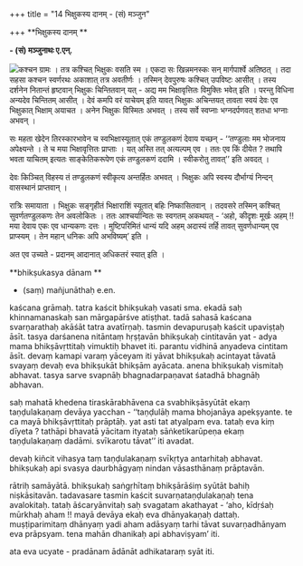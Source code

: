 +++
title = "14 भिक्षुकस्य दानम् - (सं) मञ्जुन"

+++
**भिक्षुकस्य दानम् **

**- (सं) मञ्जुनाथः ए.एन्.**

![](magazine_images/img-1677595035Bal3.jpg)कश्चन ग्रामः । तत्र कश्चित् भिक्षुकः वसति स्म । एकदा सः खिन्नमनस्कः सन् मार्गपार्श्वे अतिष्ठत् । तदा सहसा कश्चन स्वर्णरथः अकाशात् तत्र अवतीर्णः । तस्मिन् देवपुरुषः कश्चित् उपविष्टः आसीत् । तस्य दर्शनेन नितान्तं हृष्टवान् भिक्षुकः चिन्तितवान् यत् - अद्य मम भिक्षावृत्तितः विमुक्तिः भवेत् इति । परन्तु विधिना अन्यदेव चिन्तितम् आसीत् । देवं कमपि वरं याचेयम् इति यावत् भिक्षुकः अचिन्तयत् तावता स्वयं देवः एव भिक्षुकात् भिक्षाम् अयाचत । अनेन भिक्षुकः विस्मितः अभवत् । तस्य सर्वे स्वप्नाः भग्नदर्पणवत् शतधा भग्नाः अभवन् ।

सः महता खेदेन तिरस्कारभावेन च स्वभिक्षास्यूतात् एकं तण्डुलकणं देवाय यच्छन् - ‘‘तण्डुलाः मम भोजनाय अपेक्ष्यन्ते । ते च मया भिक्षावृत्तितः प्राप्ताः । यत् अस्ति तत् अत्यल्पम् एव । ततः एव किं दीयेत ? तथापि भवता याचितम् इत्यतः साङ्केतिकरूपेण एकं तण्डुलकणं ददामि । स्वीकरोतु तावत्’’ इति अवदत् ।

देवः किञ्चित् विहस्य तं तण्डुलकणं स्वीकृत्य अन्तर्हितः अभवत् । भिक्षुकः अपि स्वस्य दौर्भाग्यं निन्दन् वासस्थानं प्राप्तवान् ।

रात्रिः समायाता । भिक्षुकः सङ्गृहीतं भिक्षाराशिं स्यूतात् बहिः निष्कासितवान् । तदवसरे तस्मिन् कश्चित् सुवर्णतण्डुलकणः तेन अवलोकितः । ततः आश्चर्यान्वितः सः स्वगतम् अकथयत् - ‘अहो, कीदृशः मूर्खः अहम् !! मया देवाय एकः एव धान्यकणः दत्तः । मुष्टिपरिमितं धान्यं यदि अहम् अदास्यं तर्हि तावत् सुवर्णधान्यम् एव प्राप्स्यम् । तेन महान् धनिकः अपि अभविष्यम्’ इति ।

अत एव उच्यते - प्रदानम् आदानात् अधिकतरं स्यात् इति ।

**bhikṣukasya dānam **

- (saṃ) mañjunāthaḥ e.en.

kaścana grāmaḥ. tatra kaścit bhikṣukaḥ vasati sma. ekadā saḥ khinnamanaskaḥ san mārgapārśve atiṣṭhat. tadā sahasā kaścana svarṇarathaḥ akāśāt tatra avatīrṇaḥ. tasmin devapuruṣaḥ kaścit upaviṣṭaḥ āsīt. tasya darśanena nitāntaṃ hṛṣṭavān bhikṣukaḥ cintitavān yat - adya mama bhikṣāvṛttitaḥ vimuktiḥ bhavet iti. parantu vidhinā anyadeva cintitam āsīt. devaṃ kamapi varaṃ yāceyam iti yāvat bhikṣukaḥ acintayat tāvatā svayaṃ devaḥ eva bhikṣukāt bhikṣām ayācata. anena bhikṣukaḥ vismitaḥ abhavat. tasya sarve svapnāḥ bhagnadarpaṇavat śatadhā bhagnāḥ abhavan.

saḥ mahatā khedena tiraskārabhāvena ca svabhikṣāsyūtāt ekaṃ taṇḍulakaṇaṃ devāya yacchan - ‘‘taṇḍulāḥ mama bhojanāya apekṣyante. te ca mayā bhikṣāvṛttitaḥ prāptāḥ. yat asti tat atyalpam eva. tataḥ eva kiṃ dīyeta ? tathāpi bhavatā yācitam ityataḥ sāṅketikarūpeṇa ekaṃ taṇḍulakaṇaṃ dadāmi. svīkarotu tāvat’’ iti avadat.

devaḥ kiñcit vihasya taṃ taṇḍulakaṇaṃ svīkṛtya antarhitaḥ abhavat. bhikṣukaḥ api svasya daurbhāgyaṃ nindan vāsasthānaṃ prāptavān.

rātriḥ samāyātā. bhikṣukaḥ saṅgṛhītaṃ bhikṣārāśiṃ syūtāt bahiḥ niṣkāsitavān. tadavasare tasmin kaścit suvarṇataṇḍulakaṇaḥ tena avalokitaḥ. tataḥ āścaryānvitaḥ saḥ svagatam akathayat - ‘aho, kīdṛśaḥ mūrkhaḥ aham !! mayā devāya ekaḥ eva dhānyakaṇaḥ dattaḥ. muṣṭiparimitaṃ dhānyaṃ yadi aham adāsyaṃ tarhi tāvat suvarṇadhānyam eva prāpsyam. tena mahān dhanikaḥ api abhaviṣyam’ iti.

ata eva ucyate - pradānam ādānāt adhikataraṃ syāt iti.
